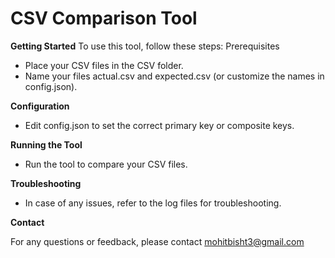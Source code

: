 # CSV Comparison Tool

**Getting Started**
To use this tool, follow these steps:
Prerequisites

- Place your CSV files in the CSV folder.
- Name your files actual.csv and expected.csv (or customize the names in config.json).

**Configuration**

- Edit config.json to set the correct primary key or composite keys.

**Running the Tool**

- Run the tool to compare your CSV files.

**Troubleshooting**

- In case of any issues, refer to the log files for troubleshooting.

**Contact**

For any questions or feedback, please contact mohitbisht3@gmail.com
